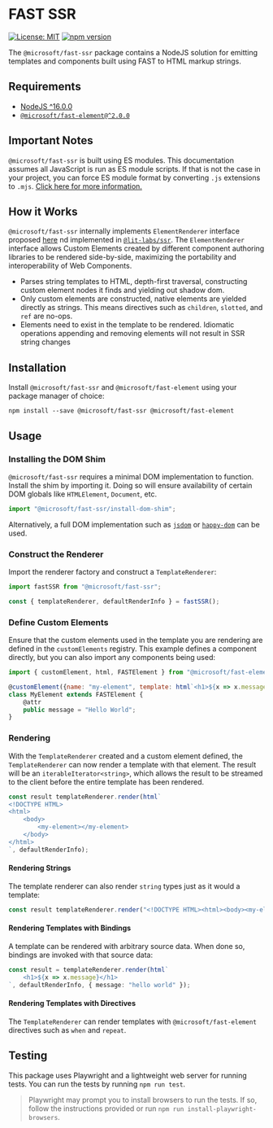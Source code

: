 # FAST SSR

[![License: MIT](https://img.shields.io/badge/License-MIT-yellow.svg)](https://opensource.org/licenses/MIT)
[![npm version](https://badge.fury.io/js/%40microsoft%2Ffast-ssr.svg)](https://badge.fury.io/js/%40microsoft%2Ffast-ssr)

The `@microsoft/fast-ssr` package contains a NodeJS solution for emitting templates and components built using FAST to HTML markup strings.

## Requirements
- [NodeJS ^16.0.0](https://nodejs.org) 
- [`@microsoft/fast-element@^2.0.0`](https://www.npmjs.com/package/@microsoft/fast-element)

## Important Notes
`@microsoft/fast-ssr` is built using ES modules. This documentation assumes all JavaScript is run as ES module scripts. If that is not the case in your project, you can force ES module format by converting `.js` extensions to `.mjs`. [Click here for more information.](https://nodejs.org/api/packages.html)

## How it Works
`@microsoft/fast-ssr` internally implements `ElementRenderer` interface proposed [here](https://github.com/webcomponents-cg/community-protocols/issues/7#issuecomment-825151215)
nd implemented in [`@lit-labs/ssr`](https://github.com/lit/lit/tree/main/packages/labs/ssr). The `ElementRenderer` interface allows Custom Elements created by different component authoring libraries to be rendered side-by-side, maximizing the portability and interoperability of Web Components.

- Parses string templates to HTML, depth-first traversal, constructing custom element nodes it finds and yielding out shadow dom. 
- Only custom elements are constructed, native elements are yielded directly as strings. This means directives such as `children`, `slotted`, and `ref` are no-ops.
- Elements need to exist in the template to be rendered. Idiomatic operations appending and removing elements will not result in SSR string changes

## Installation
Install `@microsoft/fast-ssr` and `@microsoft/fast-element` using your package manager of choice:

```shell
npm install --save @microsoft/fast-ssr @microsoft/fast-element
```
## Usage
### Installing the DOM Shim
`@microsoft/fast-ssr` requires a minimal DOM implementation to function. Install the shim by importing it. Doing so will ensure availability of certain DOM globals like `HTMLElement`, `Document`, etc.

```js
import "@microsoft/fast-ssr/install-dom-shim";
```

Alternatively, a full DOM implementation such as [`jsdom`](https://github.com/jsdom/jsdom) or [`happy-dom`](https://github.com/capricorn86/happy-dom) can be used.

### Construct the Renderer
Import the renderer factory and construct a `TemplateRenderer`:
```js
import fastSSR from "@microsoft/fast-ssr";

const { templateRenderer, defaultRenderInfo } = fastSSR();
```

### Define Custom Elements
Ensure that the custom elements used in the template you are rendering are defined in the `customElements` registry. This example defines a component directly, but you can also import any components being used:
```js
import { customElement, html, FASTElement } from "@microsoft/fast-element":

@customElement({name: "my-element", template: html`<h1>${x => x.message}</h1>`})
class MyElement extends FASTElement {
    @attr
    public message = "Hello World";
}
```

### Rendering
With the `TemplateRenderer` created and a custom element defined, the `TemplateRenderer` can now render a template with that element. The result will be an `iterableIterator<string>`, which allows the result to be streamed to the client before the entire template has been rendered.

```js
const result templateRenderer.render(html`
<!DOCTYPE HTML>
<html>
    <body>
        <my-element></my-element>
    </body>
</html>
`, defaultRenderInfo);
```

#### Rendering Strings
The template renderer can also render `string` types just as it would a template:

```js
const result templateRenderer.render("<!DOCTYPE HTML><html><body><my-element></my-element></body></html>", defaultRenderInfo);
```

#### Rendering Templates with Bindings
A template can be rendered with arbitrary source data. When done so, bindings are invoked with that source data:

```ts
const result = templateRenderer.render(html`
    <h1>${x => x.message}</h1>
`, defaultRenderInfo, { message: "hello world" });
```

#### Rendering Templates with Directives
The `TemplateRenderer` can render templates with `@microsoft/fast-element` directives such as `when` and `repeat`.

## Testing
This package uses Playwright and a lightweight web server for running tests. You can run the tests by running `npm run test`.

> Playwright may prompt you to install browsers to run the tests. If so, follow the instructions provided or run `npm run install-playwright-browsers`.